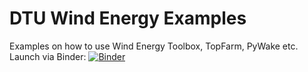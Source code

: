 # DTU Wind Energy Examples
Examples on how to use Wind Energy Toolbox, TopFarm, PyWake etc.
Launch via Binder:
[![Binder](https://mybinder.org/badge_logo.svg)](https://mybinder.org/v2/gh/mifm/examples/HEAD)
